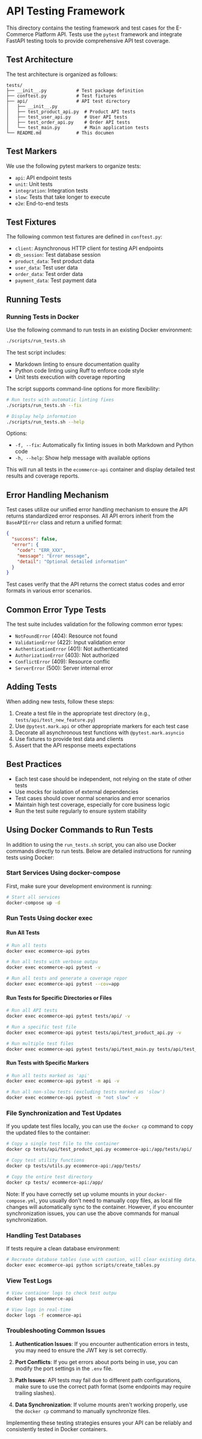 # API Testing Framework

This directory contains the testing framework and test cases for the E-Commerce Platform API. Tests use the `pytest` framework and integrate FastAPI testing tools to provide comprehensive API test coverage.

## Test Architecture

The test architecture is organized as follows:

```plaintex
tests/
├── __init__.py           # Test package definition
├── conftest.py           # Test fixtures
├── api/                  # API test directory
│   ├── __init__.py
│   ├── test_product_api.py  # Product API tests
│   ├── test_user_api.py     # User API tests
│   ├── test_order_api.py    # Order API tests
│   └── test_main.py         # Main application tests
└── README.md             # This documen
```

## Test Markers

We use the following pytest markers to organize tests:

- `api`: API endpoint tests
- `unit`: Unit tests
- `integration`: Integration tests
- `slow`: Tests that take longer to execute
- `e2e`: End-to-end tests

## Test Fixtures

The following common test fixtures are defined in `conftest.py`:

- `client`: Asynchronous HTTP client for testing API endpoints
- `db_session`: Test database session
- `product_data`: Test product data
- `user_data`: Test user data
- `order_data`: Test order data
- `payment_data`: Test payment data

## Running Tests

### Running Tests in Docker

Use the following command to run tests in an existing Docker environment:

```bash
./scripts/run_tests.sh
```

The test script includes:

- Markdown linting to ensure documentation quality
- Python code linting using Ruff to enforce code style
- Unit tests execution with coverage reporting

The script supports command-line options for more flexibility:

```bash
# Run tests with automatic linting fixes
./scripts/run_tests.sh --fix

# Display help information
./scripts/run_tests.sh --help
```

Options:

- `-f, --fix`: Automatically fix linting issues in both Markdown and Python code
- `-h, --help`: Show help message with available options

This will run all tests in the `ecommerce-api` container and display detailed test results and coverage reports.

## Error Handling Mechanism

Test cases utilize our unified error handling mechanism to ensure the API returns standardized error responses. All API errors inherit from the `BaseAPIError` class and return a unified format:

```json
{
  "success": false,
  "error": {
    "code": "ERR_XXX",
    "message": "Error message",
    "detail": "Optional detailed information"
  }
}
```

Test cases verify that the API returns the correct status codes and error formats in various error scenarios.

## Common Error Type Tests

The test suite includes validation for the following common error types:

- `NotFoundError` (404): Resource not found
- `ValidationError` (422): Input validation error
- `AuthenticationError` (401): Not authenticated
- `AuthorizationError` (403): Not authorized
- `ConflictError` (409): Resource conflic
- `ServerError` (500): Server internal error

## Adding Tests

When adding new tests, follow these steps:

1. Create a test file in the appropriate test directory (e.g., `tests/api/test_new_feature.py`)
2. Use `@pytest.mark.api` or other appropriate markers for each test case
3. Decorate all asynchronous test functions with `@pytest.mark.asyncio`
4. Use fixtures to provide test data and clients
5. Assert that the API response meets expectations

## Best Practices

- Each test case should be independent, not relying on the state of other tests
- Use mocks for isolation of external dependencies
- Test cases should cover normal scenarios and error scenarios
- Maintain high test coverage, especially for core business logic
- Run the test suite regularly to ensure system stability

## Using Docker Commands to Run Tests

In addition to using the `run_tests.sh` script, you can also use Docker commands directly to run tests. Below are detailed instructions for running tests using Docker:

### Start Services Using docker-compose

First, make sure your development environment is running:

```bash
# Start all services
docker-compose up -d
```

### Run Tests Using docker exec

#### Run All Tests

```bash
# Run all tests
docker exec ecommerce-api pytes

# Run all tests with verbose outpu
docker exec ecommerce-api pytest -v

# Run all tests and generate a coverage repor
docker exec ecommerce-api pytest --cov=app
```

#### Run Tests for Specific Directories or Files

```bash
# Run all API tests
docker exec ecommerce-api pytest tests/api/ -v

# Run a specific test file
docker exec ecommerce-api pytest tests/api/test_product_api.py -v

# Run multiple test files
docker exec ecommerce-api pytest tests/api/test_main.py tests/api/test_product_api.py -v
```

#### Run Tests with Specific Markers

```bash
# Run all tests marked as 'api'
docker exec ecommerce-api pytest -m api -v

# Run all non-slow tests (excluding tests marked as 'slow')
docker exec ecommerce-api pytest -m "not slow" -v
```

### File Synchronization and Test Updates

If you update test files locally, you can use the `docker cp` command to copy the updated files to the container:

```bash
# Copy a single test file to the container
docker cp tests/api/test_product_api.py ecommerce-api:/app/tests/api/

# Copy test utility functions
docker cp tests/utils.py ecommerce-api:/app/tests/

# Copy the entire test directory
docker cp tests/ ecommerce-api:/app/
```

Note: If you have correctly set up volume mounts in your `docker-compose.yml`, you usually don't need to manually copy files, as local file changes will automatically sync to the container. However, if you encounter synchronization issues, you can use the above commands for manual synchronization.

### Handling Test Databases

If tests require a clean database environment:

```bash
# Recreate database tables (use with caution, will clear existing data)
docker exec ecommerce-api python scripts/create_tables.py
```

### View Test Logs

```bash
# View container logs to check test outpu
docker logs ecommerce-api

# View logs in real-time
docker logs -f ecommerce-api
```

### Troubleshooting Common Issues

1. **Authentication Issues**: If you encounter authentication errors in tests, you may need to ensure the JWT key is set correctly.

2. **Port Conflicts**: If you get errors about ports being in use, you can modify the port settings in the `.env` file.

3. **Path Issues**: API tests may fail due to different path configurations, make sure to use the correct path format (some endpoints may require trailing slashes).

4. **Data Synchronization**: If volume mounts aren't working properly, use the `docker cp` command to manually synchronize files.

Implementing these testing strategies ensures your API can be reliably and consistently tested in Docker containers.
